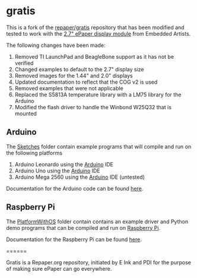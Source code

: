 # gratis

This is a fork of the [repaper/gratis](https://github.com/repaper/gratis) repository that has been 
modified and tested to work with the [2.7" ePaper display module](http://www.embeddedartists.com/products/displays/lcd_27_epaper.php) from Embedded Artists.

The following changes have been made:

1. Removed TI LaunchPad and BeagleBone support as it has not be verified
2. Changed examples to default to the 2.7" display size
3. Removed images for the 1.44" and 2.0" displays
4. Updated documentation to reflect that the COG v2 is used
5. Removed examples that were not applicable
6. Replaced the S5813A temperature library with a LM75 library for the Arduino
7. Modified the flash driver to handle the Winbond W25Q32 that is mounted

## Arduino

The [Sketches](Sketches) folder contain example programs that will compile and run on the following platforms

1. Arduino Leonardo using the [Arduino](http://arduino.cc) IDE
2. Arduino Uno using the [Arduino](http://arduino.cc) IDE
3. Arduino Mega 2560 using the [Arduino](http://arduino.cc) IDE (untested)

Documentation for the Arduino code can be found [here](Sketches).

## Raspberry Pi

The [PlatformWithOS](PlatformWithOS) folder contain contains an example driver and Python demo programs that can be
compiled and run on [Raspberry Pi](http://www.raspberrypi.org/).

Documentation for the Raspberry Pi can be found [here](PlatformWithOS).

======

Gratis is a Repaper.org repository, initiated by E Ink and PDI for the purpose of making sure ePaper can go everywhere.
